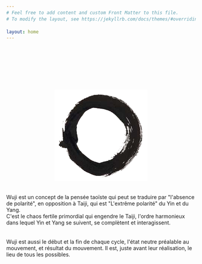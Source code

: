```yaml
---
# Feel free to add content and custom Front Matter to this file.
# To modify the layout, see https://jekyllrb.com/docs/themes/#overriding-theme-defaults

layout: home
---
```

<br /><br /><br /><br /><br /><br />
<p align="center"><img src="/images/Enso2.png" /></p>

<br />
 Wuji est un concept de la pensée taoïste qui peut se traduire par "l'absence de polarité", en opposition à Taiji, qui est "L'extrême polarité" du Yin et du Yang.<br />
C'est le chaos fertile primordial qui engendre le Taiji, l'ordre harmonieux dans lequel Yin et Yang se suivent, se complètent et interagissent.<br>
<br /><br />
Wuji est aussi le début et la fin de chaque cycle, l'état neutre préalable au mouvement, et résultat du mouvement. Il est, juste avant leur réalisation, le lieu de tous les possibles.
 